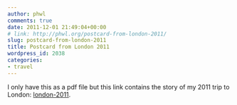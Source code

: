 ```yaml
---
author: phwl
comments: true
date: 2011-12-01 21:49:04+00:00
# link: http://phwl.org/postcard-from-london-2011/
slug: postcard-from-london-2011
title: Postcard from London 2011
wordpress_id: 2038
categories:
- travel
---
```


I only have this as a pdf file but this link contains the story of my 2011 trip to London: [london-2011](/assets/images/2014/12/london-2011.pdf).
